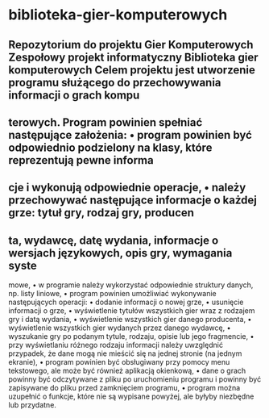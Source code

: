 # biblioteka-gier-komputerowych
Repozytorium do projektu Gier Komputerowych
Zespołowy projekt informatyczny
Biblioteka gier komputerowych
Celem projektu jest utworzenie programu służącego do przechowywania informacji o grach kompu
-
terowych. Program powinien spełniać następujące założenia:
•
program powinien być odpowiednio podzielony na klasy, które reprezentują pewne informa
-
cje i wykonują odpowiednie operacje,
•
należy przechowywać następujące informacje o każdej grze: tytuł gry, rodzaj gry, producen
-
ta, wydawcę, datę wydania, informacje o wersjach językowych, opis gry, wymagania syste
-
mowe,
•
w programie należy wykorzystać odpowiednie struktury danych, np. listy liniowe,
•
program powinien umożliwiać wykonywanie następujących operacji:
•
dodanie informacji o nowej grze,
•
usunięcie informacji o grze,
•
wyświetlenie tytułów wszystkich gier wraz z rodzajem gry i datą wydania,
•
wyświetlenie wszystkich gier danego producenta,
•
wyświetlenie wszystkich gier wydanych przez danego wydawcę,
•
wyszukanie gry po podanym tytule, rodzaju, opisie lub jego fragmencie,
•
przy wyświetlaniu różnego rodzaju informacji należy uwzględnić przypadek, że dane mogą
nie mieścić się na jednej stronie (na jednym ekranie),
•
program powinien być obsługiwany przy pomocy menu tekstowego, ale może być również
aplikacją okienkową,
•
dane o grach powinny być odczytywane z pliku po uruchomieniu programu i powinny być
zapisywane do pliku przed zamknięciem programu,
•
program można uzupełnić o funkcje, które nie są wypisane powyżej, ale byłyby niezbędne
lub przydatne.
